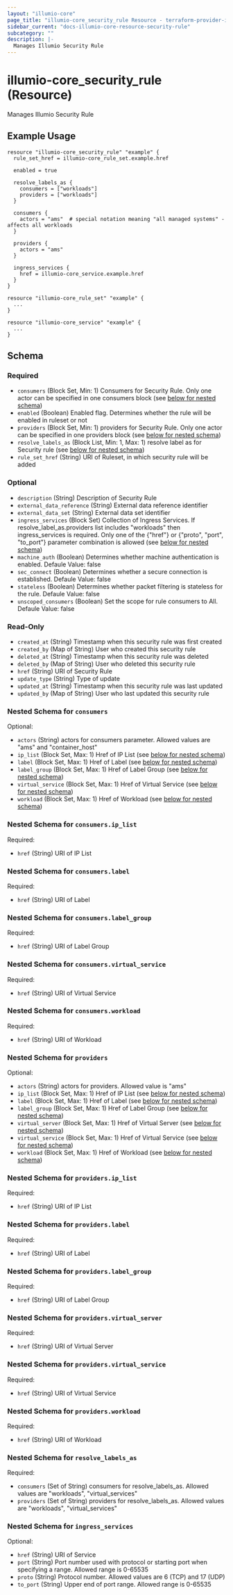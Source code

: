```yaml
---
layout: "illumio-core"
page_title: "illumio-core_security_rule Resource - terraform-provider-illumio-core"
sidebar_current: "docs-illumio-core-resource-security-rule"
subcategory: ""
description: |-
  Manages Illumio Security Rule
---
```


# illumio-core_security_rule (Resource)

Manages Illumio Security Rule

Example Usage
------------

```hcl
resource "illumio-core_security_rule" "example" {
  rule_set_href = illumio-core_rule_set.example.href

  enabled = true

  resolve_labels_as {
    consumers = ["workloads"]
    providers = ["workloads"]
  }

  consumers {
    actors = "ams"  # special notation meaning "all managed systems" - affects all workloads
  }

  providers {
    actors = "ams"
  }

  ingress_services {
    href = illumio-core_service.example.href
  }
}

resource "illumio-core_rule_set" "example" {
  ...
}

resource "illumio-core_service" "example" {
  ...
}
```

## Schema

### Required

- `consumers` (Block Set, Min: 1) Consumers for Security Rule. Only one actor can be specified in one consumers block (see [below for nested schema](#nestedblock--consumers))
- `enabled` (Boolean) Enabled flag. Determines whether the rule will be enabled in ruleset or not
- `providers` (Block Set, Min: 1) providers for Security Rule. Only one actor can be specified in one providers block (see [below for nested schema](#nestedblock--providers))
- `resolve_labels_as` (Block List, Min: 1, Max: 1) resolve label as for Security rule (see [below for nested schema](#nestedblock--resolve_labels_as))
- `rule_set_href` (String) URI of Ruleset, in which security rule will be added

### Optional

- `description` (String) Description of Security Rule
- `external_data_reference` (String) External data reference identifier
- `external_data_set` (String) External data set identifier
- `ingress_services` (Block Set) Collection of Ingress Services. If resolve_label_as.providers list includes "workloads" then ingress_services is required. Only one of the {"href"} or {"proto", "port", "to_port"} parameter combination is allowed (see [below for nested schema](#nestedblock--ingress_services))
- `machine_auth` (Boolean) Determines whether machine authentication is enabled. Defaule Value: false
- `sec_connect` (Boolean) Determines whether a secure connection is established. Defaule Value: false
- `stateless` (Boolean) Determines whether packet filtering is stateless for the rule. Defaule Value: false
- `unscoped_consumers` (Boolean) Set the scope for rule consumers to All. Defaule Value: false

### Read-Only

- `created_at` (String) Timestamp when this security rule was first created
- `created_by` (Map of String) User who created this security rule
- `deleted_at` (String) Timestamp when this security rule was deleted
- `deleted_by` (Map of String) User who deleted this security rule
- `href` (String) URI of Security Rule
- `update_type` (String) Type of update
- `updated_at` (String) Timestamp when this security rule was last updated
- `updated_by` (Map of String) User who last updated this security rule

<a id="nestedblock--consumers"></a>
### Nested Schema for `consumers`

Optional:

- `actors` (String) actors for consumers parameter. Allowed values are "ams" and "container_host"
- `ip_list` (Block Set, Max: 1) Href of IP List (see [below for nested schema](#nestedblock--consumers--ip_list))
- `label` (Block Set, Max: 1) Href of Label (see [below for nested schema](#nestedblock--consumers--label))
- `label_group` (Block Set, Max: 1) Href of Label Group (see [below for nested schema](#nestedblock--consumers--label_group))
- `virtual_service` (Block Set, Max: 1) Href of Virtual Service (see [below for nested schema](#nestedblock--consumers--virtual_service))
- `workload` (Block Set, Max: 1) Href of Workload (see [below for nested schema](#nestedblock--consumers--workload))

<a id="nestedblock--consumers--ip_list"></a>
### Nested Schema for `consumers.ip_list`

Required:

- `href` (String) URI of IP List

<a id="nestedblock--consumers--label"></a>
### Nested Schema for `consumers.label`

Required:

- `href` (String) URI of Label

<a id="nestedblock--consumers--label_group"></a>
### Nested Schema for `consumers.label_group`

Required:

- `href` (String) URI of Label Group

<a id="nestedblock--consumers--virtual_service"></a>
### Nested Schema for `consumers.virtual_service`

Required:

- `href` (String) URI of Virtual Service

<a id="nestedblock--consumers--workload"></a>
### Nested Schema for `consumers.workload`

Required:

- `href` (String) URI of Workload

<a id="nestedblock--providers"></a>
### Nested Schema for `providers`

Optional:

- `actors` (String) actors for providers. Allowed value is "ams"
- `ip_list` (Block Set, Max: 1) Href of IP List (see [below for nested schema](#nestedblock--providers--ip_list))
- `label` (Block Set, Max: 1) Href of Label (see [below for nested schema](#nestedblock--providers--label))
- `label_group` (Block Set, Max: 1) Href of Label Group (see [below for nested schema](#nestedblock--providers--label_group))
- `virtual_server` (Block Set, Max: 1) Href of Virtual Server (see [below for nested schema](#nestedblock--providers--virtual_server))
- `virtual_service` (Block Set, Max: 1) Href of Virtual Service (see [below for nested schema](#nestedblock--providers--virtual_service))
- `workload` (Block Set, Max: 1) Href of Workload (see [below for nested schema](#nestedblock--providers--workload))

<a id="nestedblock--providers--ip_list"></a>
### Nested Schema for `providers.ip_list`

Required:

- `href` (String) URI of IP List

<a id="nestedblock--providers--label"></a>
### Nested Schema for `providers.label`

Required:

- `href` (String) URI of Label

<a id="nestedblock--providers--label_group"></a>
### Nested Schema for `providers.label_group`

Required:

- `href` (String) URI of Label Group

<a id="nestedblock--providers--virtual_server"></a>
### Nested Schema for `providers.virtual_server`

Required:

- `href` (String) URI of Virtual Server

<a id="nestedblock--providers--virtual_service"></a>
### Nested Schema for `providers.virtual_service`

Required:

- `href` (String) URI of Virtual Service

<a id="nestedblock--providers--workload"></a>
### Nested Schema for `providers.workload`

Required:

- `href` (String) URI of Workload

<a id="nestedblock--resolve_labels_as"></a>
### Nested Schema for `resolve_labels_as`

Required:

- `consumers` (Set of String) consumers for resolve_labels_as. Allowed values are "workloads", "virtual_services"
- `providers` (Set of String) providers for resolve_labels_as. Allowed values are "workloads", "virtual_services"

<a id="nestedblock--ingress_services"></a>
### Nested Schema for `ingress_services`

Optional:

- `href` (String) URI of Service
- `port` (String) Port number used with protocol or starting port when specifying a range. Allowed range is 0-65535
- `proto` (String) Protocol number. Allowed values are 6 (TCP) and 17 (UDP)
- `to_port` (String) Upper end of port range. Allowed range is 0-65535
